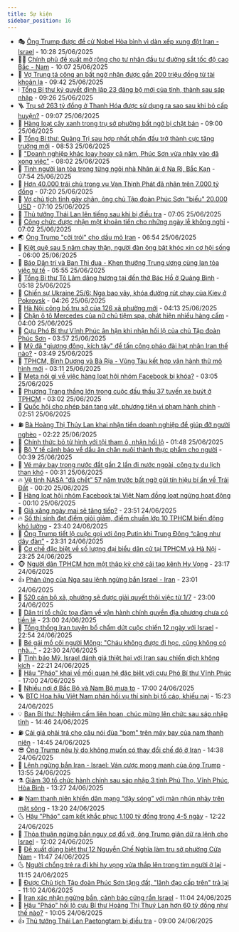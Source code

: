 ```yaml
---
title: Sự kiện
sidebar_position: 16
---
```


<!-- dantri-su-kien:START -->
- 🎭 [Ông Trump được đề cử Nobel Hòa bình vì dàn xếp xung đột Iran - Israel](https://dantri.com.vn/the-gioi/ong-trump-duoc-de-cu-nobel-hoa-binh-vi-dan-xep-xung-dot-iran-israel-20250625172457868.htm) - 10:28 25/06/2025
- 👨‍🏫 [Chính phủ đề xuất mở rộng cho tư nhân đầu tư đường sắt tốc độ cao Bắc - Nam](https://dantri.com.vn/xa-hoi/chinh-phu-de-xuat-mo-rong-cho-tu-nhan-dau-tu-duong-sat-toc-do-cao-bac-nam-20250625170014933.htm) - 10:07 25/06/2025
- 🌮 [Vợ Trung tá công an bất ngờ nhận được gần 200 triệu đồng từ tài khoản lạ](https://dantri.com.vn/xa-hoi/vo-trung-ta-cong-an-bat-ngo-nhan-duoc-gan-200-trieu-dong-tu-tai-khoan-la-20250625162943598.htm) - 09:42 25/06/2025
- 🕯 [Tổng Bí thư ký quyết định lập 23 đảng bộ mới của tỉnh, thành sau sáp nhập](https://dantri.com.vn/xa-hoi/tong-bi-thu-ky-quyet-dinh-lap-23-dang-bo-moi-cua-tinh-thanh-sau-sap-nhap-20250625162643289.htm) - 09:26 25/06/2025
- 🪜 [Trụ sở 263 tỷ đồng ở Thanh Hóa được sử dụng ra sao sau khi bỏ cấp huyện?](https://dantri.com.vn/noi-vu/tru-so-263-ty-dong-o-thanh-hoa-duoc-su-dung-ra-sao-sau-khi-bo-cap-huyen-20250625153600318.htm) - 09:07 25/06/2025
- 🐘 [Hàng loạt cây xanh trong trụ sở phường bất ngờ bị chặt bán](https://dantri.com.vn/xa-hoi/hang-loat-cay-xanh-trong-tru-so-phuong-bat-ngo-bi-chat-ban-20250625152309095.htm) - 09:00 25/06/2025
- 🤔 [Tổng Bí thư: Quảng Trị sau hợp nhất phấn đấu trở thành cực tăng trưởng mới](https://dantri.com.vn/xa-hoi/tong-bi-thu-quang-tri-sau-hop-nhat-phan-dau-tro-thanh-cuc-tang-truong-moi-20250625151526995.htm) - 08:53 25/06/2025
- 🧠 [&quot;Doanh nghiệp khác loay hoay cả năm, Phúc Sơn vừa nhảy vào đã xong việc&quot;](https://dantri.com.vn/phap-luat/doanh-nghiep-khac-loay-hoay-ca-nam-phuc-son-vua-nhay-vao-da-xong-viec-20250625144453353.htm) - 08:02 25/06/2025
- 📝 [Tình người lan tỏa trong từng ngôi nhà Nhân ái ở Na Rì, Bắc Kạn](https://dantri.com.vn/tam-long-nhan-ai/tinh-nguoi-lan-toa-trong-tung-ngoi-nha-nhan-ai-o-na-ri-bac-kan-20250625124115360.htm) - 07:54 25/06/2025
- 🦏 [Hơn 40.000 trái chủ trong vụ Vạn Thịnh Phát đã nhận trên 7.000 tỷ đồng](https://dantri.com.vn/phap-luat/hon-40000-trai-chu-trong-vu-van-thinh-phat-da-nhan-tren-7000-ty-dong-20250625133757897.htm) - 07:20 25/06/2025
- 🥰 [Vợ chủ tịch tỉnh gãy chân, ông chủ Tập đoàn Phúc Sơn &quot;biếu&quot; 20.000 USD](https://dantri.com.vn/phap-luat/vo-chu-tich-tinh-gay-chan-ong-chu-tap-doan-phuc-son-bieu-20000-usd-20250625140311531.htm) - 07:10 25/06/2025
- 🤗 [Thủ tướng Thái Lan lên tiếng sau khi bị điều tra](https://dantri.com.vn/the-gioi/thu-tuong-thai-lan-len-tieng-sau-khi-bi-dieu-tra-20250625135900620.htm) - 07:05 25/06/2025
- 🌈 [Công chức được nhận một khoản tiền cho những ngày lễ không nghỉ](https://dantri.com.vn/noi-vu/cong-chuc-duoc-nhan-mot-khoan-tien-cho-nhung-ngay-le-khong-nghi-20250625104628119.htm) - 07:02 25/06/2025
- 🌏 [Ông Trump &quot;cởi trói&quot; cho dầu mỏ Iran](https://dantri.com.vn/the-gioi/ong-trump-coi-troi-cho-dau-mo-iran-20250625133633051.htm) - 06:54 25/06/2025
- 💄 [Kiệt quệ sau 5 năm chạy thận, người đàn ông bật khóc xin cơ hội sống](https://dantri.com.vn/tam-long-nhan-ai/kiet-que-sau-5-nam-chay-than-nguoi-dan-ong-bat-khoc-xin-co-hoi-song-20250611202013090.htm) - 06:00 25/06/2025
- 👺 [Báo Dân trí và Ban Thi đua - Khen thưởng Trung ương cùng lan tỏa việc tử tế](https://dantri.com.vn/noi-vu/bao-dan-tri-va-ban-thi-dua-khen-thuong-trung-uong-cung-lan-toa-viec-tu-te-20250625115150658.htm) - 05:55 25/06/2025
- 👹 [Tổng Bí thư Tô Lâm dâng hương tại đền thờ Bác Hồ ở Quảng Bình](https://dantri.com.vn/xa-hoi/tong-bi-thu-to-lam-dang-huong-tai-den-tho-bac-ho-o-quang-binh-20250625115847597.htm) - 05:18 25/06/2025
- 🌊 [Chiến sự Ukraine 25/6: Nga bao vây, khóa đường rút chạy của Kiev ở Pokrovsk](https://dantri.com.vn/the-gioi/chien-su-ukraine-256-nga-bao-vay-khoa-duong-rut-chay-cua-kiev-o-pokrovsk-20250625110756414.htm) - 04:26 25/06/2025
- 🤠 [Hà Nội công bố trụ sở của 126 xã phường mới](https://dantri.com.vn/xa-hoi/ha-noi-cong-bo-tru-so-cua-126-xa-phuong-moi-20250625105300044.htm) - 04:13 25/06/2025
- 🎊 [Chặn ô tô Mercedes của nữ chủ tiệm spa, phát hiện nhiều hàng cấm](https://dantri.com.vn/phap-luat/chan-o-to-mercedes-cua-nu-chu-tiem-spa-phat-hien-nhieu-hang-cam-20250625100104803.htm) - 04:00 25/06/2025
- 🐘 [Cựu Phó Bí thư Vĩnh Phúc ân hận khi nhận hối lộ của chủ Tập đoàn Phúc Sơn](https://dantri.com.vn/phap-luat/cuu-pho-bi-thu-vinh-phuc-an-han-khi-nhan-hoi-lo-cua-chu-tap-doan-phuc-son-20250625102921786.htm) - 03:57 25/06/2025
- 💂 [Mỹ đã &quot;giương đông, kích tây&quot; để tấn công pháo đài hạt nhân Iran thế nào?](https://dantri.com.vn/the-gioi/my-da-giuong-dong-kich-tay-de-tan-cong-phao-dai-hat-nhan-iran-the-nao-20250625104228557.htm) - 03:49 25/06/2025
- 👹 [TPHCM, Bình Dương và Bà Rịa - Vũng Tàu kết hợp vận hành thử mô hình mới](https://dantri.com.vn/xa-hoi/tphcm-binh-duong-va-ba-ria-vung-tau-ket-hop-van-hanh-thu-mo-hinh-moi-20250625094151936.htm) - 03:11 25/06/2025
- 🦒 [Meta nói gì về việc hàng loạt hội nhóm Facebook bị khóa?](https://dantri.com.vn/cong-nghe/meta-noi-gi-ve-viec-hang-loat-hoi-nhom-facebook-bi-khoa-20250625090608446.htm) - 03:05 25/06/2025
- 🗽 [Phương Trang thắng lớn trong cuộc đấu thầu 37 tuyến xe buýt ở TPHCM](https://dantri.com.vn/xa-hoi/phuong-trang-thang-lon-trong-cuoc-dau-thau-37-tuyen-xe-buyt-o-tphcm-20250624012242303.htm) - 03:02 25/06/2025
- 💄 [Quốc hội cho phép bán tang vật, phương tiện vi phạm hành chính](https://dantri.com.vn/xa-hoi/quoc-hoi-cho-phep-ban-tang-vat-phuong-tien-vi-pham-hanh-chinh-20250625094142046.htm) - 02:51 25/06/2025
- ⛽️ [Bà Hoàng Thị Thúy Lan khai nhận tiền doanh nghiệp để giúp đỡ người nghèo](https://dantri.com.vn/phap-luat/ba-hoang-thi-thuy-lan-khai-nhan-tien-doanh-nghiep-de-giup-do-nguoi-ngheo-20250625091139662.htm) - 02:22 25/06/2025
- 🥷 [Chính thức bỏ tử hình với tội tham ô, nhận hối lộ](https://dantri.com.vn/xa-hoi/chinh-thuc-bo-tu-hinh-voi-toi-tham-o-nhan-hoi-lo-20250625083927026.htm) - 01:48 25/06/2025
- 🤖 [Bộ Y tế cảnh báo về dầu ăn chăn nuôi thành thực phẩm cho người](https://dantri.com.vn/suc-khoe/bo-y-te-canh-bao-ve-dau-an-chan-nuoi-thanh-thuc-pham-cho-nguoi-20250625073946950.htm) - 00:39 25/06/2025
- 🌊 [Vé máy bay trong nước đắt gần 2 lần đi nước ngoài, công ty du lịch than khó](https://dantri.com.vn/du-lich/ve-may-bay-trong-nuoc-dat-gan-2-lan-di-nuoc-ngoai-cong-ty-du-lich-than-kho-20250620102737937.htm) - 00:31 25/06/2025
- 🔥 [Vệ tinh NASA “đã chết” 57 năm trước bất ngờ gửi tín hiệu bí ẩn về Trái Đất](https://dantri.com.vn/khoa-hoc/ve-tinh-nasa-da-chet-57-nam-truoc-bat-ngo-gui-tin-hieu-bi-an-ve-trai-dat-20250625023652499.htm) - 00:20 25/06/2025
- 🦏 [Hàng loạt hội nhóm Facebook tại Việt Nam đồng loạt ngừng hoạt động](https://dantri.com.vn/cong-nghe/hang-loat-hoi-nhom-facebook-tai-viet-nam-dong-loat-ngung-hoat-dong-20250624223529039.htm) - 00:10 25/06/2025
- 🐘 [Giá xăng ngày mai sẽ tăng tiếp?](https://dantri.com.vn/kinh-doanh/gia-xang-ngay-mai-se-tang-tiep-20250625012504758.htm) - 23:51 24/06/2025
- 🔥 [Số thí sinh đạt điểm giỏi giảm, điểm chuẩn lớp 10 TPHCM biến động khó lường](https://dantri.com.vn/giao-duc/so-thi-sinh-dat-diem-gioi-giam-diem-chuan-lop-10-tphcm-bien-dong-kho-luong-20250624233352133.htm) - 23:40 24/06/2025
- 💼 [Ông Trump tiết lộ cuộc gọi với ông Putin khi Trung Đông “căng như dây đàn”](https://dantri.com.vn/the-gioi/ong-trump-tiet-lo-cuoc-goi-voi-ong-putin-khi-trung-dong-cang-nhu-day-dan-20250625062124301.htm) - 23:31 24/06/2025
- 🚀 [Cơ chế đặc biệt về số lượng đại biểu dân cử tại TPHCM và Hà Nội](https://dantri.com.vn/noi-vu/co-che-dac-biet-ve-so-luong-dai-bieu-dan-cu-tai-tphcm-va-ha-noi-20250620175145306.htm) - 23:25 24/06/2025
- 🐵 [Người dân TPHCM hơn một thập kỷ chờ cải tạo kênh Hy Vọng](https://dantri.com.vn/xa-hoi/nguoi-dan-tphcm-hon-mot-thap-ky-cho-cai-tao-kenh-hy-vong-20250623121336786.htm) - 23:17 24/06/2025
- 👍 [Phản ứng của Nga sau lệnh ngừng bắn Israel - Iran](https://dantri.com.vn/the-gioi/phan-ung-cua-nga-sau-lenh-ngung-ban-israel-iran-20250625055015207.htm) - 23:01 24/06/2025
- 🚦 [520 cán bộ xã, phường sẽ được giải quyết thôi việc từ 1/7](https://dantri.com.vn/lao-dong-viec-lam/520-can-bo-xa-phuong-se-duoc-giai-quyet-thoi-viec-tu-17-20250624175431686.htm) - 23:00 24/06/2025
- 🥸 [Dân trí tổ chức tọa đàm về vận hành chính quyền địa phương chưa có tiền lệ](https://dantri.com.vn/noi-vu/dan-tri-to-chuc-toa-dam-ve-van-hanh-chinh-quyen-dia-phuong-chua-co-tien-le-20250624154417078.htm) - 23:00 24/06/2025
- 🥷 [Tổng thống Iran tuyên bố chấm dứt cuộc chiến 12 ngày với Israel](https://dantri.com.vn/the-gioi/tong-thong-iran-tuyen-bo-cham-dut-cuoc-chien-12-ngay-voi-israel-20250625054651808.htm) - 22:54 24/06/2025
- 🤡 [Bé gái mồ côi người Mông: &quot;Cháu không được đi học, cũng không có nhà...&quot;](https://dantri.com.vn/tam-long-nhan-ai/be-gai-mo-coi-nguoi-mong-chau-khong-duoc-di-hoc-cung-khong-co-nha-20250612231454129.htm) - 22:30 24/06/2025
- 🥳 [Tình báo Mỹ, Israel đánh giá thiệt hại với Iran sau chiến dịch không kích](https://dantri.com.vn/the-gioi/tinh-bao-my-israel-danh-gia-thiet-hai-voi-iran-sau-chien-dich-khong-kich-20250625051352556.htm) - 22:21 24/06/2025
- 🤩 [Hậu &quot;Pháo&quot; khai về mối quan hệ đặc biệt với cựu Phó Bí thư Vĩnh Phúc](https://dantri.com.vn/phap-luat/hau-phao-khai-ve-moi-quan-he-dac-biet-voi-cuu-pho-bi-thu-vinh-phuc-20250624202457860.htm) - 17:00 24/06/2025
- 🎡 [Nhiều nơi ở Bắc Bộ và Nam Bộ mưa to](https://dantri.com.vn/xa-hoi/nhieu-noi-o-bac-bo-va-nam-bo-mua-to-20250624165014927.htm) - 17:00 24/06/2025
- 🪜 [BTC Hoa hậu Việt Nam phản hồi vụ thí sinh bị tố cáo, khiếu nại](https://dantri.com.vn/giai-tri/btc-hoa-hau-viet-nam-phan-hoi-vu-thi-sinh-bi-to-cao-khieu-nai-20250624155536249.htm) - 15:23 24/06/2025
- 💡 [Ban Bí thư: Nghiêm cấm liên hoan, chúc mừng lên chức sau sáp nhập tỉnh](https://dantri.com.vn/xa-hoi/ban-bi-thu-nghiem-cam-lien-hoan-chuc-mung-len-chuc-sau-sap-nhap-tinh-20250624214302955.htm) - 14:46 24/06/2025
- ⛽️ [Cái giá phải trả cho câu nói đùa &quot;bom&quot; trên máy bay của nam thanh niên](https://dantri.com.vn/xa-hoi/cai-gia-phai-tra-cho-cau-noi-dua-bom-tren-may-bay-cua-nam-thanh-nien-20250624213930603.htm) - 14:45 24/06/2025
- 😎 [Ông Trump nêu lý do không muốn có thay đổi chế độ ở Iran](https://dantri.com.vn/the-gioi/ong-trump-neu-ly-do-khong-muon-co-thay-doi-che-do-o-iran-20250624213248486.htm) - 14:38 24/06/2025
- 🗽 [Lệnh ngừng bắn Iran - Israel: Ván cược mong manh của ông Trump](https://dantri.com.vn/the-gioi/lenh-ngung-ban-iran-israel-van-cuoc-mong-manh-cua-ong-trump-20250624203828273.htm) - 13:55 24/06/2025
- ⚗️ [Giảm 30 tổ chức hành chính sau sáp nhập 3 tỉnh Phú Thọ, Vĩnh Phúc, Hòa Bình](https://dantri.com.vn/xa-hoi/giam-30-to-chuc-hanh-chinh-sau-sap-nhap-3-tinh-phu-tho-vinh-phuc-hoa-binh-20250624202138701.htm) - 13:27 24/06/2025
- ⛽️ [Nam thanh niên khiến dân mạng “dậy sóng” với màn nhún nhảy trên mặt sông](https://dantri.com.vn/doi-song/nam-thanh-nien-khien-dan-mang-day-song-voi-man-nhun-nhay-tren-mat-song-20250624195539154.htm) - 13:20 24/06/2025
- 🌜 [Hậu &quot;Pháo&quot; cam kết khắc phục 1.100 tỷ đồng trong 4-5 ngày](https://dantri.com.vn/phap-luat/hau-phao-cam-ket-khac-phuc-1100-ty-dong-trong-4-5-ngay-20250624191131513.htm) - 12:22 24/06/2025
- 🦩 [Thỏa thuận ngừng bắn nguy cơ đổ vỡ, ông Trump giận dữ ra lệnh cho Israel](https://dantri.com.vn/the-gioi/thoa-thuan-ngung-ban-nguy-co-do-vo-ong-trump-gian-du-ra-lenh-cho-israel-20250624182827274.htm) - 12:02 24/06/2025
- 🦒 [Đề xuất dùng biệt thự 12 Nguyễn Chế Nghĩa làm trụ sở phường Cửa Nam](https://dantri.com.vn/xa-hoi/de-xuat-dung-biet-thu-12-nguyen-che-nghia-lam-tru-so-phuong-cua-nam-20250624183825529.htm) - 11:47 24/06/2025
- 🌜 [Người chồng trẻ ra đi khi hy vọng vừa thắp lên trong tim người ở lại](https://dantri.com.vn/tam-long-nhan-ai/nguoi-chong-tre-ra-di-khi-hy-vong-vua-thap-len-trong-tim-nguoi-o-lai-20250624121639027.htm) - 11:15 24/06/2025
- 🐎 [Được Chủ tịch Tập đoàn Phúc Sơn tặng đất, &quot;lãnh đạo cấp trên&quot; trả lại](https://dantri.com.vn/phap-luat/duoc-chu-tich-tap-doan-phuc-son-tang-dat-lanh-dao-cap-tren-tra-lai-20250624175919572.htm) - 11:10 24/06/2025
- 🌋 [Iran xác nhận ngừng bắn, cảnh báo cứng rắn Israel](https://dantri.com.vn/the-gioi/iran-xac-nhan-ngung-ban-canh-bao-cung-ran-israel-20250624175820092.htm) - 11:04 24/06/2025
- 🧰 [Hậu &quot;Pháo&quot; hối lộ cựu Bí thư Hoàng Thị Thuý Lan hơn 60 tỷ đồng như thế nào?](https://dantri.com.vn/phap-luat/hau-phao-hoi-lo-cuu-bi-thu-hoang-thi-thuy-lan-hon-60-ty-dong-nhu-the-nao-20250624164639222.htm) - 10:05 24/06/2025
- 👍 [Thủ tướng Thái Lan Paetongtarn bị điều tra](https://dantri.com.vn/the-gioi/thu-tuong-thai-lan-paetongtarn-bi-dieu-tra-20250624155901025.htm) - 09:00 24/06/2025<!-- dantri-su-kien:END -->
